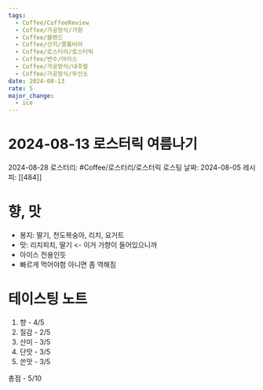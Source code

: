 ```yaml
---
tags:
  - Coffee/CoffeeReview
  - Coffee/가공방식/가향
  - Coffee/블렌드
  - Coffee/산지/콜롬비아
  - Coffee/로스터리/로스터릭
  - Coffee/변수/아이스
  - Coffee/가공방식/내추럴
  - Coffee/가공방식/무산소
date: 2024-08-13
rate: 5
major_change:
  - ice
---
```

# 2024-08-13 로스터릭 여름나기
2024-08-28
로스터리: #Coffee/로스터리/로스터릭 
로스팅 날짜: 2024-08-05
레시피: [[484]]
# 향, 맛
- 봉지: 딸기, 천도복숭아, 리치, 요거트
- 맛: 리치피치, 딸기 <- 이거 가향이 들어있으니까
- 아이스 전용인듯
- 빠르게 먹어야함 아니면 좀 역해짐
# 테이스팅 노트
1. 향 - 4/5
2. 질감 - 2/5
3. 산미 - 3/5
4. 단맛 - 3/5
5. 쓴맛 - 3/5

총점 - 5/10